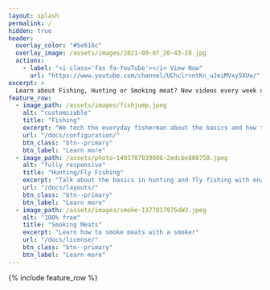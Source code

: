 ```yaml
---
layout: splash
permalink: /
hidden: true
header:
  overlay_color: "#5e616c"
  overlay_image: /assets/images/2021-09-07_20-43-28.jpg
  actions:
    - label: "<i class='fas fa-YouTube'></i> View Now"
      url: "https://www.youtube.com/channel/UChclrvntKn_uJeiMVxy5XUw/"
excerpt: >
  Learn about Fishing, Hunting or Smoking meat? New videos every week on YouTube. 
feature_row:
  - image_path: /assets/images/fishjump.jpeg
    alt: "customizable"
    title: "Fishing"
    excerpt: "We tech the everyday fisherman about the basics and how to use our experiences to become a better angler"
    url: "/docs/configuration/"
    btn_class: "btn--primary"
    btn_label: "Learn more"
  - image_path: /assets/photo-1493787039806-2edcbe808750.jpeg
    alt: "fully responsive"
    title: "Hunting/Fly Fishing"
    excerpt: "Talk about the basics in hunting and fly fishing with enaging videos and posts"
    url: "/docs/layouts/"
    btn_class: "btn--primary"
    btn_label: "Learn more"
  - image_path: /assets/images/smoke-1377017975dW3.jpeg
    alt: "100% free"
    title: "Smoking Meats"
    excerpt: "Learn how to smoke meats with a smoker"
    url: "/docs/license/"
    btn_class: "btn--primary"
    btn_label: "Learn more"      
---
```


{% include feature_row %}
